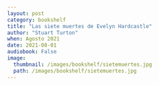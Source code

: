 ```yaml
---
layout: post
category: bookshelf
title: "Las siete muertes de Evelyn Hardcastle"
author: "Stuart Turton"
when: Agosto 2021
date: 2021-08-01
audiobook: False
image:
  thumbnail: /images/bookshelf/sietemuertes.jpg
  path: /images/bookshelf/sietemuertes.jpg
---
```


